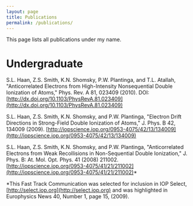 ```yaml
---
layout: page
title: Publications
permalink: /publications/
---
```


This page lists all publications under my name.


Undergraduate
=============

S.L. Haan, Z.S. Smith, K.N. Shomsky, P.W. Plantinga, and T.L. Atallah, "Anticorrelated Electrons from High-Intensity Nonsequential Double Ionization of Atoms," Phys. Rev. A 81, 023409 (2010).  DOI: [http://dx.doi.org/10.1103/PhysRevA.81.023409](http://dx.doi.org/10.1103/PhysRevA.81.023409)

S.L. Haan, Z.S. Smith, K.N. Shomsky, and P.W. Plantinga, "Electron Drift Directions in Strong-Field Double Ionization of Atoms," J. Phys. B 42, 134009 (2009). [http://iopscience.iop.org/0953-4075/42/13/134009](http://iopscience.iop.org/0953-4075/42/13/134009)

S.L. Haan, Z.S. Smith, K.N. Shomsky, and P.W. Plantinga, "Anticorrelated Electrons from Weak Recollisions in Non-Sequential Double Ionization," J. Phys. B: At. Mol. Opt. Phys. 41 (2008) 211002. [http://iopscience.iop.org/0953-4075/41/21/211002](http://iopscience.iop.org/0953-4075/41/21/211002)*

*This Fast Track Communication was selected for inclusion in IOP Select, [http://select.iop.org](http://select.iop.org) and was highlighted in Europhysics News 40, Number 1, page 15, (2009).
